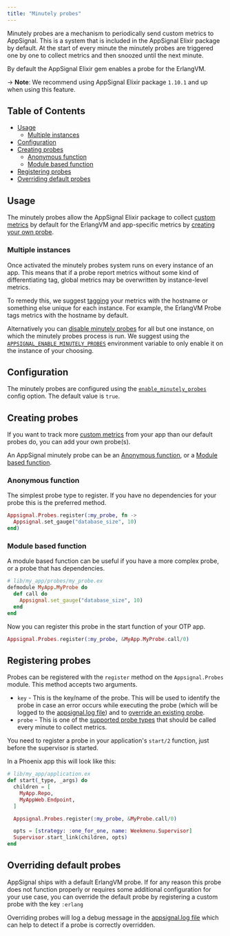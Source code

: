 ```yaml
---
title: "Minutely probes"
---
```


Minutely probes are a mechanism to periodically send custom metrics to AppSignal.
This is a system that is included in the AppSignal Elixir package by default.
At the start of every minute the minutely probes are triggered one by one to
collect metrics and then snoozed until the next minute.

By default the AppSignal Elixir gem enables a probe for the ErlangVM.

-> **Note**: We recommend using AppSignal Elixir package `1.10.1` and up when using this feature.

## Table of Contents

- [Usage](#usage)
  - [Multiple instances](#multiple-instances)
- [Configuration](#configuration)
- [Creating probes](#creating-probes)
  - [Anonymous function](#anonymous-function)
  - [Module based function](#module-based-function)
- [Registering probes](#registering-probes)
- [Overriding default probes](#overriding-default-probes)

## Usage

The minutely probes allow the AppSignal Elixir package to collect [custom metrics](/metrics/custom.html)
by default for the ErlangVM and app-specific metrics by [creating your own probe](#creating-probes).

### Multiple instances

Once activated the minutely probes system runs on every instance of an app.
This means that if a probe report metrics without some kind of differentiating tag,
global metrics may be overwritten by instance-level metrics.

To remedy this, we suggest [tagging](/metrics/custom.html#metric-tags) your
metrics with the hostname or something else unique for each instance.
For example, the ErlangVM Probe tags metrics with the hostname by default.

Alternatively you can [disable minutely probes](/elixir/configuration/options.html#option-enable_minutely_probes) for all but one instance, on which the minutely probes process is run. We suggest using the [`APPSIGNAL_ENABLE_MINUTELY_PROBES`](/elixir/configuration/options.html#option-enable_minutely_probes) environment variable to only enable it on the instance of your choosing.

## Configuration

The minutely probes are configured using the [`enable_minutely_probes`](/elixir/configuration/options.html#option-enable_minutely_probes) config option. The default value is `true`.

## Creating probes

If you want to track more [custom metrics](/metrics/custom.html) from your app
than our default probes do, you can add your own probe(s).

An AppSignal minutely probe can be an [Anonymous function](#anonymous-function), or a [Module based function](#module-based-function).

### Anonymous function

The simplest probe type to register. If you have no dependencies for your probe
this is the preferred method.

```elixir
Appsignal.Probes.register(:my_probe, fn ->
  Appsignal.set_gauge("database_size", 10)
end)
```

### Module based function

A module based function can be useful if you have a more complex probe, or a
probe that has dependencies.

```ruby
# lib/my_app/probes/my_probe.ex
defmodule MyApp.MyProbe do
  def call do
    Appsignal.set_gauge("database_size", 10)
  end
end
```

Now you can register this probe in the start function of your OTP app.

```elixir
Appsignal.Probes.register(:my_probe, &MyApp.MyProbe.call/0)
```

## Registering probes

Probes can be registered with the `register` method on the `Appsignal.Probes`
module.
This method accepts two arguments.

- `key` - This is the key/name of the probe. This will be used to identify the probe in case an error occurs while executing the probe (which will be logged to the [appsignal.log file](/support/debugging.html#logs)) and to [override an existing probe](#overriding-default-probes).
- `probe` - This is one of the [supported probe types](#creating-probes) that should be called every minute to collect metrics.

You need to register a probe in your application's `start/2` function, just
before the supervisor is started.

In a Phoenix app this will look like this:

```elixir
# lib/my_app/application.ex
def start(_type, _args) do
  children = [
    MyApp.Repo,
    MyAppWeb.Endpoint,
  ]

  Appsignal.Probes.register(:my_probe, &MyProbe.call/0)

  opts = [strategy: :one_for_one, name: Weekmenu.Supervisor]
  Supervisor.start_link(children, opts)
end
```

## Overriding default probes

AppSignal ships with a default ErlangVM probe. If for any reason this probe does not function properly or requires some additional configuration for your use case, you can override the default probe by registering a custom probe with the key `:erlang`

Overriding probes will log a debug message in the [appsignal.log file](/support/debugging.html#logs) which can help to detect if a probe is correctly overridden.
